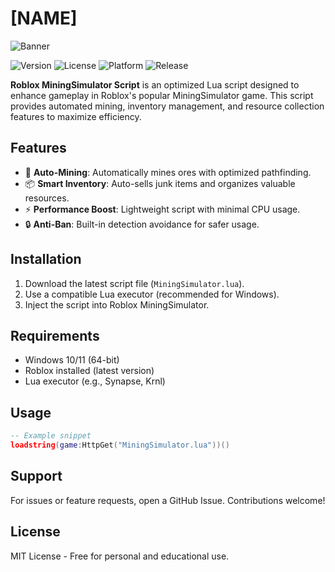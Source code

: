# [NAME]

![Banner](https://i.postimg.cc/05LM1bYD/e0a4f47f-0736-4eee-9791-425172eba9ba.png)

![Version](https://img.shields.io/badge/version-1.0.0-blue) ![License](https://img.shields.io/badge/license-MIT-green) ![Platform](https://img.shields.io/badge/platform-Windows-lightgrey) ![Release](https://img.shields.io/badge/release-2025-yellow)

**Roblox MiningSimulator Script** is an optimized Lua script designed to enhance gameplay in Roblox's popular MiningSimulator game. This script provides automated mining, inventory management, and resource collection features to maximize efficiency.

## Features

- 🚀 **Auto-Mining**: Automatically mines ores with optimized pathfinding.
- 📦 **Smart Inventory**: Auto-sells junk items and organizes valuable resources.
- ⚡ **Performance Boost**: Lightweight script with minimal CPU usage.
- 🔒 **Anti-Ban**: Built-in detection avoidance for safer usage.

## Installation

1. Download the latest script file (`MiningSimulator.lua`).
2. Use a compatible Lua executor (recommended for Windows).
3. Inject the script into Roblox MiningSimulator.

## Requirements

- Windows 10/11 (64-bit)
- Roblox installed (latest version)
- Lua executor (e.g., Synapse, Krnl)

## Usage

```lua
-- Example snippet
loadstring(game:HttpGet("MiningSimulator.lua"))()
```

## Support

For issues or feature requests, open a GitHub Issue. Contributions welcome!

## License

MIT License - Free for personal and educational use.